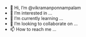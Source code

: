 - 👋 Hi, I’m @vikramanponnampalam
- 👀 I’m interested in ...
- 🌱 I’m currently learning ...
- 💞️ I’m looking to collaborate on ...
- 📫 How to reach me ...

<!---
vikramanponnampalam/vikramanponnampalam is a ✨ special ✨ repository because its `README.md` (this file) appears on your GitHub profile.
You can click the Preview link to take a look at your changes.
--->
